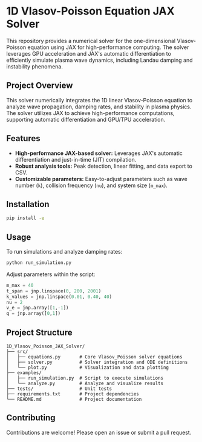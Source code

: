 # 1D Vlasov-Poisson Equation JAX Solver

This repository provides a numerical solver for the one-dimensional Vlasov-Poisson equation using JAX for high-performance computing. The solver leverages GPU acceleration and JAX's automatic differentiation to efficiently simulate plasma wave dynamics, including Landau damping and instability phenomena.

## Project Overview
This solver numerically integrates the 1D linear Vlasov-Poisson equation to analyze wave propagation, damping rates, and stability in plasma physics. The solver utilizes JAX to achieve high-performance computations, supporting automatic differentiation and GPU/TPU acceleration.

## Features
- **High-performance JAX-based solver:** Leverages JAX's automatic differentiation and just-in-time (JIT) compilation.
- **Robust analysis tools:** Peak detection, linear fitting, and data export to CSV.
- **Customizable parameters:** Easy-to-adjust parameters such as wave number (`k`), collision frequency (`nu`), and system size (`m_max`).

## Installation
```bash
pip install -e
```

## Usage
To run simulations and analyze damping rates:

```bash
python run_simulation.py
```

Adjust parameters within the script:
```python
m_max = 40
t_span = jnp.linspace(0, 200, 2001)
k_values = jnp.linspace(0.01, 0.40, 40)
nu = 2
v_e = jnp.array([1,-1])
q = jnp.array([0,1])
```

## Project Structure
```
1D_Vlasov_Poisson_JAX_Solver/
├── src/
│   ├── equations.py       # Core Vlasov_Poisson solver equations
│   ├── solver.py          # Solver integration and ODE definitions
│   └── plot.py            # Visualization and data plotting
├── examples/
│   ├── run_simulation.py  # Script to execute simulations
│   └── analyze.py         # Analyze and visualize results
├── tests/                 # Unit tests
├── requirements.txt       # Project dependencies
└── README.md              # Project documentation
```

## Contributing
Contributions are welcome! Please open an issue or submit a pull request.
